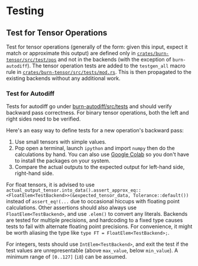 # Testing

## Test for Tensor Operations

Test for tensor operations (generally of the form: given this input, expect it match or approximate
this output) are defined only in
[`crates/burn-tensor/src/test/ops`](https://github.com/tracel-ai/burn/tree/81a67b6a0992b9b5c33cda8b9784570143b67319/crates/burn-tensor/src/tests/ops)
and not in the backends (with the exception of `burn-autodiff`). The tensor operation tests are
added to the `testgen_all` macro rule in
[`crates/burn-tensor/src/tests/mod.rs`](https://github.com/tracel-ai/burn/blob/81a67b6a0992b9b5c33cda8b9784570143b67319/crates/burn-tensor/src/tests/mod.rs).
This is then propagated to the existing backends without any additional work.

### Test for Autodiff

Tests for autodiff go under
[burn-autodiff/src/tests](https://github.com/tracel-ai/burn/tree/81a67b6a0992b9b5c33cda8b9784570143b67319/crates/burn-autodiff/src/tests)
and should verify backward pass correctness. For binary tensor operations, both the left and right
sides need to be verified.

Here's an easy way to define tests for a new operation's backward pass:

1. Use small tensors with simple values.
2. Pop open a terminal, launch `ipython` and import `numpy` then do the calculations by hand. You
   can also use [Google Colab](https://colab.google/) so you don't have to install the packages on
   your system.
3. Compare the actual outputs to the expected output for left-hand side, right-hand side.

For float tensors, it is advised to use
`actual_output_tensor.into_data().assert_approx_eq::<FloatElem<TestBackend>>(&expected_tensor_data, Tolerance::default())`
instead of `assert_eq!(...` due to occasional hiccups with floating point calculations. Other
assertions should also always use `FloatElem<TestBackend>`, and use `.elem()` to convert any
literals. Backends are tested for multiple precisions, and hardcoding to a fixed type causes tests
to fail with alternate floating point precisions. For convenience, it might be worth aliasing the
type like `type FT = FloatElem<TestBackend>;`.

For integers, tests should use `IntElem<TestBackend>`, and exit the test if the test values are
unrepresentable (above `max_value`, below `min_value`). A minimum range of `[0..127]` (`i8`) can be
assumed.
